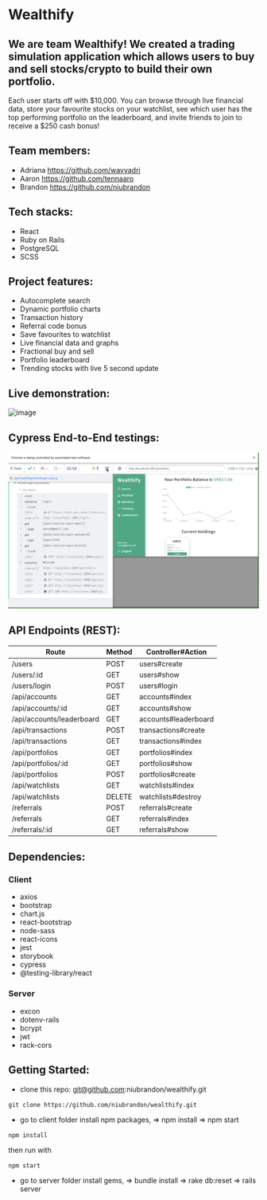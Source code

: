 # Wealthify

## We are team Wealthify! We created a trading simulation application which allows users to buy and sell stocks/crypto to build their own portfolio.

Each user starts off with $10,000. You can browse through live financial data, store your favourite stocks on your watchlist, see which user has the top performing portfolio on the leaderboard, and invite friends to join to receive a $250 cash bonus!

## Team members:

- Adriana https://github.com/wavyadri
- Aaron https://github.com/tennaaro
- Brandon https://github.com/niubrandon

## Tech stacks:

- React
- Ruby on Rails
- PostgreSQL
- SCSS

## Project features:

- Autocomplete search
- Dynamic portfolio charts
- Transaction history
- Referral code bonus
- Save favourites to watchlist
- Live financial data and graphs
- Fractional buy and sell
- Portfolio leaderboard
- Trending stocks with live 5 second update

## Live demonstration:

![image](https://github.com/niubrandon/wealthify/blob/main/public/demo.gif?raw=true)

## Cypress End-to-End testings:
![image](https://github.com/niubrandon/wealthify/blob/main/public/cypresse2e.gif?raw=true)


## API Endpoints (REST):

<table>
 <thead>
    <tr>
        <th>Route</th>
        <th>Method</th>
        <th>Controller#Action</th>
    </tr>
   </thead>
   <tbody>
        <tr>
          <td>/users</td>
          <td>POST</td>
          <td>users#create</td>
        </tr>
        <tr>
          <td>/users/:id</td>
          <td>GET</td>
          <td>users#show</td>
        </tr>
        <tr>
          <td>/users/login</td>
          <td>POST</td>
          <td>users#login</td>
        </tr>
        <tr>
          <td>/api/accounts</td>
          <td>GET</td>
          <td>accounts#index</td>
        </tr>
        <tr>
          <td>/api/accounts/:id</td>
          <td>GET</td>
          <td>accounts#show</td>
        </tr>
        <tr>
          <td>/api/accounts/leaderboard</td>
          <td>GET</td>
          <td>accounts#leaderboard</td>
        </tr>
        <tr>
          <td>/api/transactions</td>
          <td>POST</td>
          <td>transactions#create</td>
        </tr>
        <tr>
          <td>/api/transactions</td>
          <td>GET</td>
          <td>transactions#index</td>
        </tr>
        <tr>
          <td>/api/portfolios</td>
          <td>GET</td>
          <td>portfolios#index</td>
        </tr>
        <tr>
          <td>/api/portfolios/:id</td>
          <td>GET</td>
          <td>portfolios#show</td>
        </tr>
        <tr>
          <td>/api/portfolios</td>
          <td>POST</td>
          <td>portfolios#create</td>
        </tr>
        <tr>
          <td>/api/watchlists</td>
          <td>GET</td>
          <td>watchlists#index</td>
        </tr>
        <tr>
          <td>/api/watchlists</td>
          <td>DELETE</td>
          <td>watchlists#destroy</td>
        </tr>
          <tr>
          <td>/referrals</td>
          <td>POST</td>
          <td>referrals#create</td>
        </tr>
          <tr>
          <td>/referrals</td>
          <td>GET</td>
          <td>referrals#index</td>
        </tr>
          <tr>
          <td>/referrals/:id</td>
          <td>GET</td>
          <td>referrals#show</td>
        </tr>

   </tbody>
</table>

## Dependencies:

### Client

- axios
- bootstrap
- chart.js
- react-bootstrap
- node-sass
- react-icons
- jest
- storybook
- cypress
- @testing-library/react

### Server

- excon
- dotenv-rails
- bcrypt
- jwt
- rack-cors

## Getting Started:

- clone this repo: git@github.com:niubrandon/wealthify.git
```
git clone https://github.com/niubrandon/wealthify.git
```
- go to client folder install npm packages, => npm install => npm start
```
npm install
```
then run with
```
npm start
```
- go to server folder install gems, => bundle install => rake db:reset => rails server
